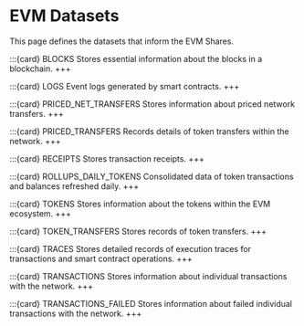 # EVM Datasets

This page defines the datasets that inform the EVM Shares.

:::{card} BLOCKS
Stores essential information about the blocks in a blockchain.
+++

:::{card} LOGS
Event logs generated by smart contracts.
+++

:::{card} PRICED_NET_TRANSFERS
Stores information about priced network transfers.
+++

:::{card} PRICED_TRANSFERS
Records details of token transfers within the network.
+++

:::{card} RECEIPTS
Stores transaction receipts.
+++

:::{card} ROLLUPS_DAILY_TOKENS
Consolidated data of token transactions and balances refreshed daily.
+++

:::{card} TOKENS
Stores information about the tokens within the EVM ecosystem.
+++

:::{card} TOKEN_TRANSFERS
Stores records of token transfers.
+++

:::{card} TRACES
Stores detailed records of execution traces for transactions and smart contract operations.
+++

:::{card} TRANSACTIONS
Stores information about individual transactions with the network.
+++

:::{card} TRANSACTIONS_FAILED
Stores information about failed individual transactions with the network.
+++